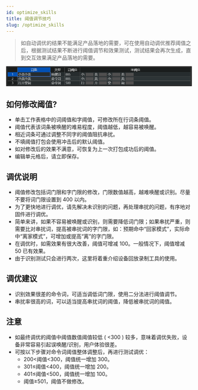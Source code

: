 ```yaml
---
id: optimize_skills
title: 阈值调节技巧
slug: /optimize_skills
---
```




>如自动调优的结果不能满足产品落地的需要，可在使用自动调优推荐阈值之后，根据测试结果不断进行阈值调节和效果测试，测试结果会再次生成，直到交互效果满足产品落地的需要。



![](./files/1611042634580.png)

## 如何修改阈值?

* 单击工作表格中的词阈值和字阈值，可修改所在行词条阈值。
* 阈值代表该词条被唤醒的难易程度，阈值越低，越容易被唤醒。
* 相近词条可通过调整不同字的阈值阻抗串扰。
* 不填阈值打包会使用冲击后的默认阈值。
* 如对修改后的效果不满意，可恢复为上一次打包成功后的阈值。
* 编辑单元格后，请立即保存。

## 调优说明
* 阈值修改包括词门限和字门限的修改，门限数值越高，越难唤醒或识别。尽量不要将词门限设置到 400 以内。
* 为了更快地进行调优，请先解决未识别的问题，再处理串扰的问题，有序地对固件进行调优。
* 简单来讲，如果不容易被唤醒或识别，则需要降低词门限；如果串扰严重，则需要比对串扰词，提高被串扰词的字门限，如：预期命中“回家模式”，实际命中“离家模式”，可增加或提高“离”的字门限。
* 在调优时，如需效果有很大改善，阈值可增减 100。一般情况下，阈值增减 50 已有效果。
* 由于识别测试只会进行两次，这里将着重介绍设备回放录制工具的使用。


## 调优建议

* 识别效果很差的命令词，可适当调低词门限，使用二分法进行阈值调节。
* 串扰率很高的词，可以适当提高串扰词的阈值，降低被串扰词的阈值。

## 注意 

* 如最终调优的阈值中阈值数值阈值较低 ( <300 ) 较多，意味着调优失败，设备非常容易引起误唤醒/识别，用户体验很差。
* 可按以下步骤对命令词阈值整体调整后，再进行测试调优：
  - 200<阈值<300，阈值统一增加 300。
  - 301≤阈值<400，阈值统一增加 200。
  - 401≤阈值<500，阈值统一增加 100。
  - 阈值≥501，阈值不做修改。